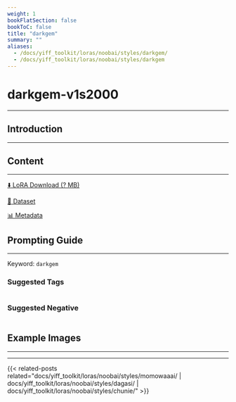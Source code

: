 ```yaml
---
weight: 1
bookFlatSection: false
bookToC: false
title: "darkgem"
summary: ""
aliases:
  - /docs/yiff_toolkit/loras/noobai/styles/darkgem/
  - /docs/yiff_toolkit/loras/noobai/styles/darkgem
---
```


<!--markdownlint-disable MD025 MD033 -->

# darkgem-v1s2000

---

## Introduction

---

## Content

---

[⬇️ LoRA Download (? MB)]()

[📐 Dataset]()

[📊 Metadata]()

## Prompting Guide

---

Keyword: `darkgem`

### Suggested Tags

```md
```

### Suggested Negative

```md
```

## Example Images

---

<div class="image-grid">
  <div class="image-grid-container">
    <a href="">
    </a>
    <a href="">
    </a>
  </div>
</div>

---

{{< related-posts related="docs/yiff_toolkit/loras/noobai/styles/momowaaai/ | docs/yiff_toolkit/loras/noobai/styles/dagasi/ | docs/yiff_toolkit/loras/noobai/styles/chunie/" >}}
